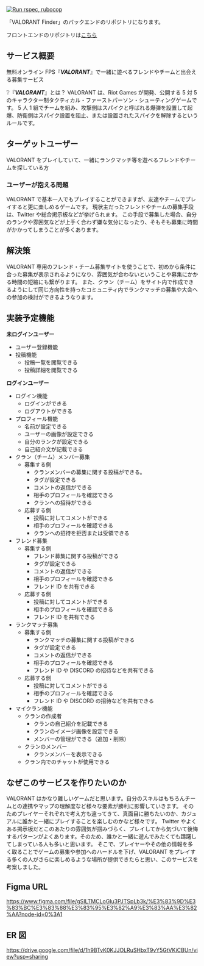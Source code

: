 [![Run rspec, rubocop](https://github.com/ptr-ito/VALORANT-Finder-Backend/actions/workflows/github-action.yml/badge.svg)](https://github.com/ptr-ito/VALORANT-Finder-Backend/actions/workflows/github-action.yml)

「VALORANT Finder」のバックエンドのリポジトリになります。

フロントエンドのリポジトリは[こちら](https://github.com/ptr-ito/VALORANT-Finder-Frontend)

## サービス概要

無料オンライン FPS『**_VALORANT_**』で一緒に遊べるフレンドやチームと出会える募集サービス

❔『**_VALORANT_**』とは？
VALORANT は、Riot Games が開発、公開する 5 対 5 のキャラクター制タクティカル・ファーストパーソン・シューティングゲームです。
5 人 1 組でチームを組み、攻撃側はスパイクと呼ばれる爆弾を設置して起爆、防衛側はスパイク設置を阻止、または設置されたスパイクを解除するというルールです。

## ターゲットユーザー

VALORANT をプレイしていて、一緒にランクマッチ等を遊べるフレンドやチームを探している方

### ユーザーが抱える問題

VALORANT で基本一人でもプレイすることができますが、友達やチームでプレイすると更に楽しめるゲームです。
現状主だったフレンドやチームの募集手段は、Twitter や総合掲示板などが挙げられます。
この手段で募集した場合、自分のランクや雰囲気などが上手く合わず嫌な気分になったり、そもそも募集に時間がかかってしまうことが多くあります。

## 解決策

VALORANT 専用のフレンド・チーム募集サイトを使うことで、初めから条件に合った募集が表示されるようになり、雰囲気が合わないということや募集にかかる時間の短縮にも繋がります。
また、クラン（チーム）をサイト内で作成できるようにして同じ方向性を持ったコミュニティ内でランクマッチの募集や大会への参加の検討ができるようなります。

## 実装予定機能

**未ログインユーザー**

- ユーザー登録機能
- 投稿機能
  - 投稿一覧を閲覧できる
  - 投稿詳細を閲覧できる

**ログインユーザー**

- ログイン機能
  - ログインができる
  - ログアウトができる
- プロフィール機能
  - 名前が設定できる
  - ユーザーの画像が設定できる
  - 自分のランクが設定できる
  - 自己紹介文が記載できる
- クラン（チーム）メンバー募集
  - 募集する側
    - クランメンバーの募集に関する投稿ができる。
    - タグが設定できる
    - コメントの返信ができる
    - 相手のプロフィールを確認できる
    - クランへの招待ができる
  - 応募する側
    - 投稿に対してコメントができる
    - 相手のプロフィールを確認できる
    - クランへの招待を拒否または受領できる
- フレンド募集
  - 募集する側
    - フレンド募集に関する投稿ができる
    - タグが設定できる
    - コメントの返信ができる
    - 相手のプロフィールを確認できる
    - フレンド ID を共有できる
  - 応募する側
    - 投稿に対してコメントができる
    - 相手のプロフィールを確認できる
    - フレンド ID を共有できる
- ランクマッチ募集
  - 募集する側
    - ランクマッチの募集に関する投稿ができる
    - タグが設定できる
    - コメントの返信ができる
    - 相手のプロフィールを確認できる
    - フレンド ID や DISCORD の招待などを共有できる
  - 応募する側
    - 投稿に対してコメントができる
    - 相手のプロフィールを確認できる
    - フレンド ID や DISCORD の招待などを共有できる
- マイクラン機能
  - クランの作成者
    - クランの自己紹介を記載できる
    - クランのイメージ画像を設定できる
    - メンバーの管理ができる（追加・削除）
  - クランのメンバー
    - クランメンバーを表示できる
  - クラン内でのチャットが使用できる

## なぜこのサービスを作りたいのか

VALORANT はかなり難しいゲームだと思います。自分のスキルはもちろんチームとの連携やマップの理解度など様々な要素が勝利に影響していきます。
そのためプレイヤーそれぞれで考え方も違ってきて、真面目に勝ちたいのか、カジュアルに誰かと一緒にプレイすることを楽しむのかなど様々です。
Twitter やよくある掲示板だとこのあたりの雰囲気が掴みづらく、プレイしてから気づいて後悔するパターンがよくあります。そのため、誰かと一緒に遊んでみたくても躊躇してしまっている人も多いと思います。
そこで、プレイヤーやその他の情報を多く取ることでゲームの募集や参加へのハードルを下げ、VALORANT をプレイする多くの人がさらに楽しめるような場所が提供できたらと思い、このサービスを考案しました。

## Figma URL

https://www.figma.com/file/gSILTMCLoGlu3PJTSpLb3k/%E3%83%9D%E3%83%BC%E3%83%88%E3%83%95%E3%82%A9%E3%83%AA%E3%82%AA?node-id=0%3A1

## ER 図

https://drive.google.com/file/d/1h9BTvK0KJJOLRuSHbxT9vY5GtVKiCBUn/view?usp=sharing
